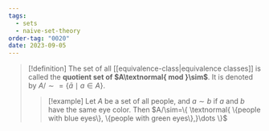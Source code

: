 ```yaml
---
tags:
  - sets
  - naive-set-theory
order-tag: "0020"
date: 2023-09-05
---
```

>[!definition]
>The set of all [[equivalence-class|equivalence classes]] is called the **quotient set of $A\textnormal{ mod }\sim$**. It is denoted by $A/\sim=\{ \bar{a}\mid a\in A \}$.
>>[!example]
>>Let $A$ be a set of all people, and $a\sim b$ if $a$ and $b$ have the same eye color.
>>Then $A/\sim=\{ \textnormal{ \{people with blue eyes\}, \{people with green eyes\},}\dots \}$

